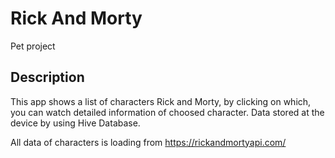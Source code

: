 # Rick And Morty

Pet project

## Description

This app shows a list of characters Rick and Morty, by clicking on which, you can watch detailed information of choosed character. Data stored at the device by using Hive Database.

All data of characters is loading from https://rickandmortyapi.com/
